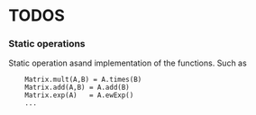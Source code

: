 

# TODOS

### Static operations
Static operation asand implementation of the functions. Such as 
```
  	Matrix.mult(A,B) = A.times(B)
  	Matrix.add(A,B) = A.add(B)
  	Matrix.exp(A)	= A.ewExp()
  	...
```


